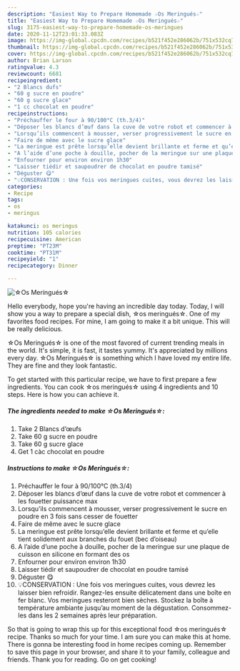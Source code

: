 ```yaml
---
description: "Easiest Way to Prepare Homemade ☆Os Meringués☆"
title: "Easiest Way to Prepare Homemade ☆Os Meringués☆"
slug: 3175-easiest-way-to-prepare-homemade-os-meringues
date: 2020-11-12T23:01:33.083Z
image: https://img-global.cpcdn.com/recipes/b521f452e286062b/751x532cq70/☆os-meringues☆-photo-principale-de-la-recette.jpg
thumbnail: https://img-global.cpcdn.com/recipes/b521f452e286062b/751x532cq70/☆os-meringues☆-photo-principale-de-la-recette.jpg
cover: https://img-global.cpcdn.com/recipes/b521f452e286062b/751x532cq70/☆os-meringues☆-photo-principale-de-la-recette.jpg
author: Brian Larson
ratingvalue: 4.3
reviewcount: 6681
recipeingredient:
- "2 Blancs dufs"
- "60 g sucre en poudre"
- "60 g sucre glace"
- "1 cc chocolat en poudre"
recipeinstructions:
- "Préchauffer le four à 90/100°C (th.3/4)"
- "Déposer les blancs d’œuf dans la cuve de votre robot et commencer à les fouetter puissance max"
- "Lorsqu’ils commencent à mousser, verser progressivement le sucre en poudre en 3 fois sans cesser de fouetter"
- "Faire de même avec le sucre glace"
- "La meringue est prête lorsqu’elle devient brillante et ferme et qu’elle tient solidement aux branches du fouet (bec d’oiseau)"
- "A l’aide d’une poche à douille, pocher de la meringue sur une plaque de cuisson en silicone en formant des os"
- "Enfourner pour environ environ 1h30"
- "Laisser tiédir et saupoudrer de chocolat en poudre tamisé"
- "Déguster 😋"
- "💡CONSERVATION : Une fois vos meringues cuites, vous devrez les laisser bien refroidir. Rangez-les ensuite délicatement dans une boîte en fer blanc. Vos meringues resteront bien sèches. Stockez la boîte à température ambiante jusqu’au moment de la dégustation. Consommez-les dans les 2 semaines après leur préparation."
categories:
- Recipe
tags:
- os
- meringus

katakunci: os meringus 
nutrition: 105 calories
recipecuisine: American
preptime: "PT23M"
cooktime: "PT31M"
recipeyield: "1"
recipecategory: Dinner

---
```



![☆Os Meringués☆](https://img-global.cpcdn.com/recipes/b521f452e286062b/751x532cq70/☆os-meringues☆-photo-principale-de-la-recette.jpg)

Hello everybody, hope you're having an incredible day today. Today, I will show you a way to prepare a special dish, ☆os meringués☆. One of my favorites food recipes. For mine, I am going to make it a bit unique. This will be really delicious.

☆Os Meringués☆ is one of the most favored of current trending meals in the world. It's simple, it is fast, it tastes yummy. It's appreciated by millions every day. ☆Os Meringués☆ is something which I have loved my entire life. They are fine and they look fantastic.




To get started with this particular recipe, we have to first prepare a few ingredients. You can cook ☆os meringués☆ using 4 ingredients and 10 steps. Here is how you can achieve it.

<!--inarticleads1-->

##### The ingredients needed to make ☆Os Meringués☆:

1. Take 2 Blancs d’œufs
1. Take 60 g sucre en poudre
1. Take 60 g sucre glace
1. Get 1 càc chocolat en poudre




<!--inarticleads2-->

##### Instructions to make ☆Os Meringués☆:

1. Préchauffer le four à 90/100°C (th.3/4)
1. Déposer les blancs d’œuf dans la cuve de votre robot et commencer à les fouetter puissance max
1. Lorsqu’ils commencent à mousser, verser progressivement le sucre en poudre en 3 fois sans cesser de fouetter
1. Faire de même avec le sucre glace
1. La meringue est prête lorsqu’elle devient brillante et ferme et qu’elle tient solidement aux branches du fouet (bec d’oiseau)
1. A l’aide d’une poche à douille, pocher de la meringue sur une plaque de cuisson en silicone en formant des os
1. Enfourner pour environ environ 1h30
1. Laisser tiédir et saupoudrer de chocolat en poudre tamisé
1. Déguster 😋
1. 💡CONSERVATION : Une fois vos meringues cuites, vous devrez les laisser bien refroidir. Rangez-les ensuite délicatement dans une boîte en fer blanc. Vos meringues resteront bien sèches. Stockez la boîte à température ambiante jusqu’au moment de la dégustation. Consommez-les dans les 2 semaines après leur préparation.




So that is going to wrap this up for this exceptional food ☆os meringués☆ recipe. Thanks so much for your time. I am sure you can make this at home. There is gonna be interesting food in home recipes coming up. Remember to save this page in your browser, and share it to your family, colleague and friends. Thank you for reading. Go on get cooking!
